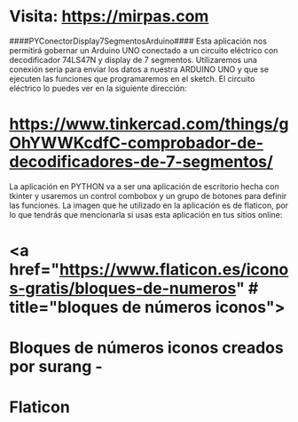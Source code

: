 # Visita: https://mirpas.com 
####PYConectorDisplay7SegmentosArduino####
Esta aplicación nos permitirá gobernar un Arduino UNO conectado a un circuito eléctrico con decodificador 74LS47N y display de 7 segmentos.
Utilizaremos una conexión seria para enviar los datos a nuestra ARDUINO UNO y que se ejecuten las funciones que programaremos en el sketch.
El circuito eléctrico lo puedes ver en la siguiente dirección:
# https://www.tinkercad.com/things/gOhYWWKcdfC-comprobador-de-decodificadores-de-7-segmentos/
La aplicación en PYTHON va a ser una aplicación de escritorio hecha con tkinter y usaremos un control combobox y un grupo de botones para definir las funciones.
La imagen que he utilizado en la aplicación es de flaticon, por lo que tendrás que mencionarla si usas esta aplicación en tus sitios online:
# <a href="https://www.flaticon.es/iconos-gratis/bloques-de-numeros" # title="bloques de números iconos">
# Bloques de números iconos creados por surang - 
# Flaticon</a>

